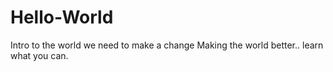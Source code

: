 # Hello-World
Intro to the world
we need to make a change
Making the world better.. learn what you can.
